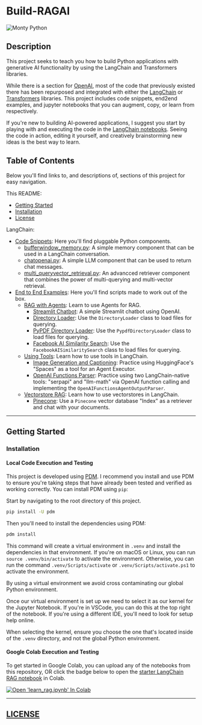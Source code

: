 # Build-RAGAI

![Monty Python](https://cdn.dribbble.com/users/1523313/screenshots/16134521/media/3975730626bdae63cf9b25d3b634bac3.gif)

## Description
This project seeks to teach you how to build Python applications with generative AI functionality by using the LangChain and Transformers libraries.

While there is a section for [OpenAI](./src/opai/), most of the code that previously existed there has been repurposed and integrated with either the [LangChain](./src/langchain/) or [Transformers](./src/transformers/) libraries. This project includes code snippets, end2end examples, and jupyter notebooks that you can augment, copy, or learn from respectively.

If you're new to building AI-powered applications, I suggest you start by playing with and executing the code in the [LangChain notebooks](./src/langchain/notebooks/). Seeing the code in action, editing it yourself, and creatively brainstorming new ideas is the best way to learn.

## Table of Contents
Below you'll find links to, and descriptions of, sections of this project for easy navigation.

This README:
- [Getting Started](#getting-started)
- [Installation](#installation)
- [License](#license)

LangChain:
- [Code Snippets](./src/langchain/codesnippets/ "Directory"): Here you'll find pluggable Python components.
  - [bufferwindow_memory.py](./src/langchain/codesnippets/bufferwindow_memory.py "Code Snippet"): A simple memory component that can be used in a LangChain conversation.
  - [chatopenai.py](./src/langchain/codesnippets/chatopenai.py "Code Snippet"): A simple LLM component that can be used to return chat messages.
  - [multi_queryvector_retrieval.py](./src/langchain/codesnippets/multi_queryvector_retrieval.py "Code Snippet"): An advancced retriever component that combines the power of multi-querying and multi-vector retrieval.
- [End to End Examples](./src/langchain/end2end/ "Directory"): Here you'll find scripts made to work out of the box.
  - [RAG with Agents](./src/langchain/end2end/rag-with-agents/ "Directory"): Learn to use Agents for RAG.
    - [Streamlit Chatbot](./src/langchain/end2end/chatbots/streamlit/ "Directory"): A simple Streamlit chatbot using OpenAI.
    - [Directory Loader](./src/langchain/end2end/rag-with-agents/directoryloader/README.md "Directory"): Use the `DirectoryLoader` class to load files for querying.
    - [PyPDF Directory Loader](./src/langchain/end2end/rag-with-agents/pypdfdirectoryloader/README.md "Directory"): Use the `PypdfDirectoryLoader` class to load files for querying.
    - [Facebook AI Similarity Search](./src/langchain/end2end/rag-with-agents/faiss_retriever.py "Directory"): Use the `FacebookAISimilaritySearch` class to load files for querying.
  - [Using Tools](./src/langchain/end2end/usingtools/ "Directory"): Learn how to use tools in LangChain.
    - [Image Generation and Captioning](./src/langchain/end2end/usingtools/image_generation_and_captioning.ipynb "Jupyter Notebook"): Practice using HuggingFace's "Spaces" as a tool for an Agent Executor.
    - [OpenAI Functions Parser](./src/langchain/end2end/usingtools/openai_functionsparser_serpsearching.ipynb "Jupyter Notebook"): Practice using two LangChain-native tools: "serpapi" and "llm-math" via OpenAI function calling and implementing the `OpenAIFunctionsAgentOutputParser`.
  - [Vectorstore RAG](./src/langchain/end2end/vectorstore-rag/ "Directory"): Learn how to use vectorstores in LangChain.
    - [Pinecone](./src/langchain/end2end/vectorstore-rag/pinecone/README.md "Directory"): Use a `Pinecone` vector database "Index" as a retriever and chat with your documents. 

---

## Getting Started

### Installation

#### Local Code Execution and Testing
This project is developed using [PDM](https://pdm.fming.dev/). I recommend you install and use PDM to ensure you're taking steps that have already been tested and verified as working correctly. You can install PDM using `pip`:

Start by navigating to the root directory of this project.

```bash
pip install -U pdm
```

Then you'll need to install the dependencies using PDM:

```bash
pdm install
```

This command will create a virtual environment in `.venv` and install the dependencies in that environment. If you're on macOS or Linux, you can run `source .venv/bin/activate` to activate the environment. Otherwise, you can run the command `.venv/Scripts/activate` or `.venv/Scripts/activate.ps1` to activate the environment.

By using a virtual environment we avoid cross contaminating our global Python environment.

Once our virtual environment is set up we need to select it as our kernel for the Jupyter Notebook. If you're in VSCode, you can do this at the top right of the notebook. If you're using a different IDE, you'll need to look for setup help online.

When selecting the kernel, ensure you choose the one that's located inside of the `.venv` directory, and not the global Python environment.

#### Google Colab Execution and Testing

To get started in Google Colab, you can upload any of the notebooks from this repository, OR click the badge below to open the [starter LangChain RAG notebook](./src/langchain/notebooks/learn_rag.ipynb "Starter RAG Notebook for learning") in Colab.

<a target="_blank" href="https://colab.research.google.com/github/Daethyra/Build-RAGAI/blob/master/src/langchain/notebooks/learn_rag.ipynb">
  <img src="https://colab.research.google.com/assets/colab-badge.svg" alt="Open 'learn_rag.ipynb' In Colab"/>
</a>

---

## [LICENSE](./LICENSE "GNU Affero GPL")
